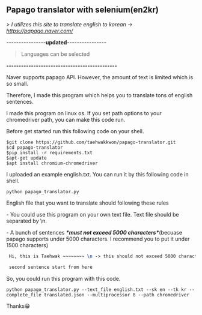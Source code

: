 ## Papago translator with selenium(en2kr)



*> I utilizes this site to translate english to korean -> https://papago.naver.com/*

**----------------updated----------------**

> Languages can be selected

**---------------------------------------------**



Naver supports papago API. However, the amount of text is limited which is so small.





Therefore, I made this program which helps you to translate tons of english sentences. 





I made this program on linux os. If you set path options to your chromedriver path, you can make this code run.





Before get started run this following code on your shell.



```shell
$git clone https://github.com/taehwakkwon/papago-translator.git
$cd papago-translator
$pip install -r requirements.txt
$apt-get update
$apt install chromium-chromedriver
```



I uploaded an example english.txt. You can run it by this following code in shell.



```
python papago_translator.py
```





English file that you want to translate should following these rules



\- You could use this program on your own text file. Text file should be separated by \n.



\- A bunch of sentences ***\*must not exceed 5000 characters\****(becuase papago supports under 5000 characters. I recommend you to put it under 1500 characters)



```tex
 Hi, this is Taehwak ~~~~~~~~ \n -> this should not exceed 5000 characters

 second sentence start from here
```



So, you could run this program with this code.



```
python papago_translator.py --text_file english.txt --sk en --tk kr --complete_file translated.json --multiprocessor 8 --path chromedriver
```



Thanks😁



